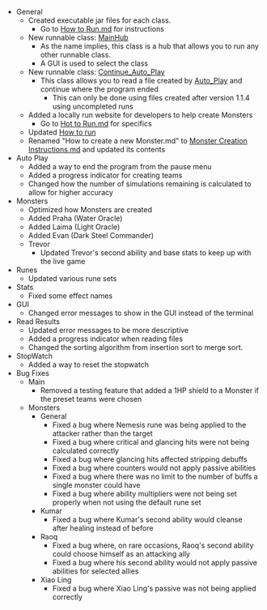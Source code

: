 * General
    * Created executable jar files for each class.
        * Go to [How to Run.md](../How%20to%20run.md) for instructions
    * New runnable class: [MainHub](../src/Hub/MainHub.java)
        * As the name implies, this class is a hub that allows you to run any other runnable class.
        * A GUI is used to select the class
    * New runnable class: [Continue_Auto_Play](../src/Game/Continue_Auto_Play.java)
        * This class allows you to read a file created by [Auto_Play](../src/Game/Auto_Play.java) and continue where the program ended
            * This can only be done using files created after version 1.1.4 using uncompleted runs
    * Added a locally run website for developers to help create Monsters
        * Go to [Hot to Run.md](../How%20to%20run.md) for specifics
    * Updated [How to run](../How%20to%20run.md)
    * Renamed "How to create a new Monster.md" to [Monster Creation Instructions.md](../Monster%20Creation%20Instructions.md) and updated its contents
* Auto Play
    * Added a way to end the program from the pause menu
    * Added a progress indicator for creating teams
    * Changed how the number of simulations remaining is calculated to allow for higher accuracy
* Monsters
    * Optimized how Monsters are created
    * Added Praha (Water Oracle)
    * Added Laima (Light Oracle)
    * Added Evan (Dark Steel Commander)
    * Trevor
        * Updated Trevor's second ability and base stats to keep up with the live game
* Runes
    * Updated various rune sets
* Stats
    * Fixed some effect names
* GUI
    * Changed error messages to show in the GUI instead of the terminal
* Read Results
    * Updated error messages to be more descriptive
    * Added a progress indicator when reading files
    * Changed the sorting algorithm from insertion sort to merge sort.
* StopWatch
    * Added a way to reset the stopwatch
* Bug Fixes
    * Main
        * Removed a testing feature that added a 1HP shield to a Monster if the preset teams were chosen
    * Monsters
        * General
            * Fixed a bug where Nemesis rune was being applied to the attacker rather than the target
            * Fixed a bug where critical and glancing hits were not being calculated correctly
            * Fixed a bug where glancing hits affected stripping debuffs
            * Fixed a bug where counters would not apply passive abilities
            * Fixed a bug where there was no limit to the number of buffs a single monster could have
            * Fixed a bug where ability multipliers were not being set properly when not using the default rune set
        * Kumar
            * Fixed a bug where Kumar's second ability would cleanse after healing instead of before
        * Raoq
            * Fixed a bug where, on rare occasions, Raoq's second ability could choose himself as an attacking ally
            * Fixed a bug where his second ability would not apply passive abilities for selected allies
        * Xiao Ling
            * Fixed a bug where Xiao Ling's passive was not being applied correctly